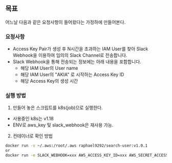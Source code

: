## 목표

어느날 다음과 같은 요청사항이 들어왔다는 가정하에 만들어본다.

### 요청사항

- Access Key Pair가 생성 후 N시간을 초과하는 IAM User를 찾아 Slack Webhook을 이용하여 임의의 Slack Channel로 전송합니다.
- Slack Webhook을 통해 전송되는 정보에는 아래 내용을 포함합니다.
  - 해당 IAM User의 User name
  - 해당 IAM User의 "AKIA" 로 시작하는 Access Key ID
  - 해당 Access Key의 생성 시간

### 실행 방법

1. 만들어 놓은 스크립트를 k8s(job)으로 실행한다.

- 사용중인 k8s는 v1.18
- ENV로 aws_key 및 slack_webhook은 재사용 가능.

2. 컨테이너로 확인 방법

```sh
docker run -v ~/.aws:/root/.aws raphael9292/search-user:v1.0.1
or
docker run -e SLACK_WEBHOOK=xxx AWS_ACCESS_KEY_ID=xxx AWS_SECRET_ACCESS_KEY=xxx -v ~/.aws:/root/.aws raphael9292/search-user:v1.0.1
```
